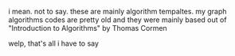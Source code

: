 i mean. not to say. these are mainly algorithm tempaltes. my graph algorithms codes are pretty old and they were mainly based out of "Introduction to Algorithms" by Thomas Cormen

welp, that's all i have to say
